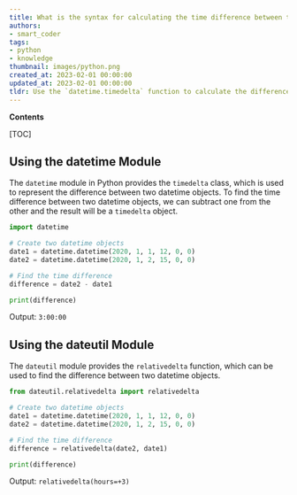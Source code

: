 ```yaml
---
title: What is the syntax for calculating the time difference between two datetime objects in python?
authors:
- smart_coder
tags:
- python
- knowledge
thumbnail: images/python.png
created_at: 2023-02-01 00:00:00
updated_at: 2023-02-01 00:00:00
tldr: Use the `datetime.timedelta` function to calculate the difference between two `datetime` objects.
---
```


**Contents**

[TOC]

## Using the datetime Module

The `datetime` module in Python provides the `timedelta` class, which is used to represent the difference between two datetime objects. To find the time difference between two datetime objects, we can subtract one from the other and the result will be a `timedelta` object. 

```python
import datetime

# Create two datetime objects
date1 = datetime.datetime(2020, 1, 1, 12, 0, 0)
date2 = datetime.datetime(2020, 1, 2, 15, 0, 0)

# Find the time difference
difference = date2 - date1

print(difference)
```

Output: `3:00:00`

## Using the dateutil Module

The `dateutil` module provides the `relativedelta` function, which can be used to find the difference between two datetime objects. 

```python
from dateutil.relativedelta import relativedelta

# Create two datetime objects
date1 = datetime.datetime(2020, 1, 1, 12, 0, 0)
date2 = datetime.datetime(2020, 1, 2, 15, 0, 0)

# Find the time difference
difference = relativedelta(date2, date1)

print(difference)
```

Output: `relativedelta(hours=+3)`
